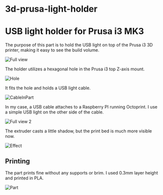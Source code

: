 # 3d-prusa-light-holder
USB light holder for Prusa i3 MK3
==

The purpose of this part is to hold the USB light on top of the Prusa i3 3D printer, making it easy to see the build volume.

![Full view](/img/FullView1.jpg)


The holder utilizes a hexagonal hole in the Prusa i3 top Z-axis mount.

![Hole](/img/HexHole.jpg)

It fits the hole and holds a USB light cable.

![CableInPart](/img/CableInPart.jpg)


In my case, a USB cable attaches to a Raspberry PI running Octoprint. I use a simple USB light on the other side of the cable.

![Full view 2](/img/FullView2.jpg)

The extruder casts a little shadow, but the print bed is much more visible now.

![Effect](/img/Effect.jpg)


Printing
--
The part prints fine without any supports or brim. I used 0.3mm layer height and printed in PLA.

![Part](/img/Part.jpg)

